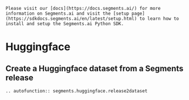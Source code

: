 ```{seealso}
Please visit our [docs](https://docs.segments.ai/) for more information on Segments.ai and visit the [setup page](https://sdkdocs.segments.ai/en/latest/setup.html) to learn how to install and setup the Segments.ai Python SDK.

```

# Huggingface

## Create a Huggingface dataset from a Segments release

```{eval-rst}
.. autofunction:: segments.huggingface.release2dataset
```
